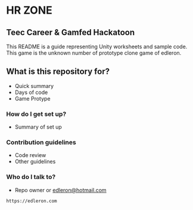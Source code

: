 
# HR ZONE

## Teec Career & Gamfed Hackatoon

This README is a guide representing Unity worksheets and sample code. This game is the unknown number of prototype clone game of edleron.

## What is this repository for?

* Quick summary
* Days of code
* Game Protype

### How do I get set up?

* Summary of set up

### Contribution guidelines

* Code review
* Other guidelines

### Who do I talk to?

* Repo owner or edleron@hotmail.com

```
https://edleron.com
```
